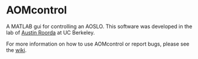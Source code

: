 # AOMcontrol
A MATLAB gui for controlling an AOSLO. This software was developed in the lab of [Austin Roorda](http://roorda.vision.berkeley.edu/) at UC Berkeley.


For more information on how to use AOMcontrol or report bugs, please see the [wiki](https://github.com/RoordaLab/AOMcontrol/wiki).